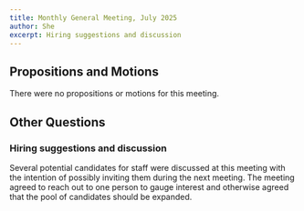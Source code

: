 ```yaml
---
title: Monthly General Meeting, July 2025
author: She
excerpt: Hiring suggestions and discussion
---
```


## Propositions and Motions

There were no propositions or motions for this meeting.

## Other Questions

### Hiring suggestions and discussion

Several potential candidates for staff were discussed at this meeting
with the intention of possibly inviting them during the next meeting.
The meeting agreed to reach out to one person to gauge interest
and otherwise agreed that the pool of candidates should be expanded.
